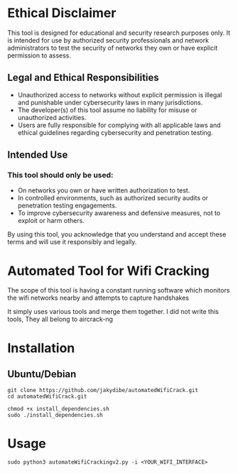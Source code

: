 # Ethical Disclaimer

This tool is designed for educational and security research purposes only. It is intended for use by authorized security professionals and network administrators to test the security of networks they own or have explicit permission to assess.

## Legal and Ethical Responsibilities

- Unauthorized access to networks without explicit permission is illegal and punishable under cybersecurity laws in many jurisdictions.
- The developer(s) of this tool assume no liability for misuse or unauthorized activities.
- Users are fully responsible for complying with all applicable laws and ethical guidelines regarding cybersecurity and penetration testing.

## Intended Use

### This tool should only be used:

- On networks you own or have written authorization to test.
- In controlled environments, such as authorized security audits or penetration testing engagements.
- To improve cybersecurity awareness and defensive measures, not to exploit or harm others.

By using this tool, you acknowledge that you understand and accept these terms and will use it responsibly and legally.


# Automated Tool for Wifi Cracking

The scope of this tool is having a constant running software which monitors the wifi networks nearby and attempts to capture handshakes

It simply uses various tools and merge them together. I did not write this tools, They all belong to aircrack-ng



# Installation

## Ubuntu/Debian

```
git clone https://github.com/jakydibe/automatedWifiCrack.git
cd automatedWifiCrack.git
```

```
chmod +x install_dependencies.sh
sudo ./install_dependencies.sh
```


# Usage

`sudo python3 automateWifiCrackingv2.py -i <YOUR_WIFI_INTERFACE>`